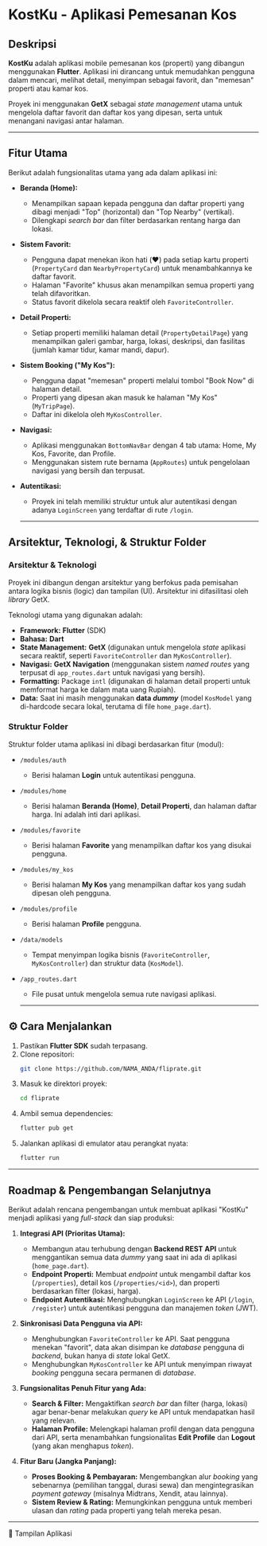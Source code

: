# KostKu - Aplikasi Pemesanan Kos

## Deskripsi

**KostKu** adalah aplikasi mobile pemesanan kos (properti) yang dibangun menggunakan **Flutter**. Aplikasi ini dirancang untuk memudahkan pengguna dalam mencari, melihat detail, menyimpan sebagai favorit, dan "memesan" properti atau kamar kos.

Proyek ini menggunakan **GetX** sebagai *state management* utama untuk mengelola daftar favorit dan daftar kos yang dipesan, serta untuk menangani navigasi antar halaman.


---

## Fitur Utama

Berikut adalah fungsionalitas utama yang ada dalam aplikasi ini:

* **Beranda (Home):**
    * Menampilkan sapaan kepada pengguna dan daftar properti yang dibagi menjadi "Top" (horizontal) dan "Top Nearby" (vertikal).
    * Dilengkapi *search bar* dan filter berdasarkan rentang harga dan lokasi.

* **Sistem Favorit:**
    * Pengguna dapat menekan ikon hati (❤️) pada setiap kartu properti (`PropertyCard` dan `NearbyPropertyCard`) untuk menambahkannya ke daftar favorit.
    * Halaman "Favorite" khusus akan menampilkan semua properti yang telah difavoritkan.
    * Status favorit dikelola secara reaktif oleh `FavoriteController`.

* **Detail Properti:**
    * Setiap properti memiliki halaman detail (`PropertyDetailPage`) yang menampilkan galeri gambar, harga, lokasi, deskripsi, dan fasilitas (jumlah kamar tidur, kamar mandi, dapur).

* **Sistem Booking ("My Kos"):**
    * Pengguna dapat "memesan" properti melalui tombol "Book Now" di halaman detail.
    * Properti yang dipesan akan masuk ke halaman "My Kos" (`MyTripPage`).
    * Daftar ini dikelola oleh `MyKosController`.

* **Navigasi:**
    * Aplikasi menggunakan `BottomNavBar` dengan 4 tab utama: Home, My Kos, Favorite, dan Profile.
    * Menggunakan sistem rute bernama (`AppRoutes`) untuk pengelolaan navigasi yang bersih dan terpusat.

* **Autentikasi:**
    * Proyek ini telah memiliki struktur untuk alur autentikasi dengan adanya `LoginScreen` yang terdaftar di rute `/login`.

  ---

## Arsitektur, Teknologi, & Struktur Folder

### Arsitektur & Teknologi

Proyek ini dibangun dengan arsitektur yang berfokus pada pemisahan antara logika bisnis (logic) dan tampilan (UI). Arsitektur ini difasilitasi oleh *library* GetX.

Teknologi utama yang digunakan adalah:

* **Framework:** **Flutter** (SDK)
* **Bahasa:** **Dart**
* **State Management:** **GetX** (digunakan untuk mengelola *state* aplikasi secara reaktif, seperti `FavoriteController` dan `MyKosController`).
* **Navigasi:** **GetX Navigation** (menggunakan sistem *named routes* yang terpusat di `app_routes.dart` untuk navigasi yang bersih).
* **Formatting:** Package `intl` (digunakan di halaman detail properti untuk memformat harga ke dalam mata uang Rupiah).
* **Data:** Saat ini masih menggunakan **data *dummy*** (model `KosModel` yang di-hardcode secara lokal, terutama di file `home_page.dart`).

### Struktur Folder

Struktur folder utama aplikasi ini dibagi berdasarkan fitur (modul):

* `/modules/auth`
    * Berisi halaman **Login** untuk autentikasi pengguna.

* `/modules/home`
    * Berisi halaman **Beranda (Home)**, **Detail Properti**, dan halaman daftar harga. Ini adalah inti dari aplikasi.

* `/modules/favorite`
    * Berisi halaman **Favorite** yang menampilkan daftar kos yang disukai pengguna.

* `/modules/my_kos`
    * Berisi halaman **My Kos** yang menampilkan daftar kos yang sudah dipesan oleh pengguna.

* `/modules/profile`
    * Berisi halaman **Profile** pengguna.

* `/data/models`
    * Tempat menyimpan logika bisnis (`FavoriteController`, `MyKosController`) dan struktur data (`KosModel`).

* `/app_routes.dart`
    * File pusat untuk mengelola semua rute navigasi aplikasi.

  ---


## ⚙️ Cara Menjalankan

1. Pastikan **Flutter SDK** sudah terpasang.
2. Clone repositori:
   ```bash
   git clone https://github.com/NAMA_ANDA/fliprate.git
3. Masuk ke direktori proyek:
   ```bash
   cd fliprate
4. Ambil semua dependencies:
   ```bash
   flutter pub get
5. Jalankan aplikasi di emulator atau perangkat nyata:
      ```bash
   flutter run
---

## Roadmap & Pengembangan Selanjutnya

Berikut adalah rencana pengembangan untuk membuat aplikasi "KostKu" menjadi aplikasi yang *full-stack* dan siap produksi:

1.  **Integrasi API (Prioritas Utama):**
    * Membangun atau terhubung dengan **Backend REST API** untuk menggantikan semua data *dummy* yang saat ini ada di aplikasi (`home_page.dart`).
    * **Endpoint Properti:** Membuat *endpoint* untuk mengambil daftar kos (`/properties`), detail kos (`/properties/<id>`), dan properti berdasarkan filter (lokasi, harga).
    * **Endpoint Autentikasi:** Menghubungkan `LoginScreen` ke API (`/login`, `/register`) untuk autentikasi pengguna dan manajemen *token* (JWT).

2.  **Sinkronisasi Data Pengguna via API:**
    * Menghubungkan `FavoriteController` ke API. Saat pengguna menekan "favorit", data akan disimpan ke *database* pengguna di *backend*, bukan hanya di *state* lokal GetX.
    * Menghubungkan `MyKosController` ke API untuk menyimpan riwayat *booking* pengguna secara permanen di *database*.

3.  **Fungsionalitas Penuh Fitur yang Ada:**
    * **Search & Filter:** Mengaktifkan *search bar* dan filter (harga, lokasi) agar benar-benar melakukan *query* ke API untuk mendapatkan hasil yang relevan.
    * **Halaman Profile:** Melengkapi halaman profil dengan data pengguna dari API, serta menambahkan fungsionalitas **Edit Profile** dan **Logout** (yang akan menghapus *token*).

4.  **Fitur Baru (Jangka Panjang):**
    * **Proses Booking & Pembayaran:** Mengembangkan alur *booking* yang sebenarnya (pemilihan tanggal, durasi sewa) dan mengintegrasikan *payment gateway* (misalnya Midtrans, Xendit, atau lainnya).
    * **Sistem Review & Rating:** Memungkinkan pengguna untuk memberi ulasan dan *rating* pada properti yang telah mereka pesan.
---
📱 Tampilan Aplikasi
